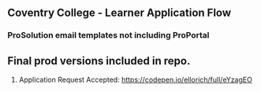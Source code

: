 
## Coventry College - Learner Application Flow
### ProSolution email templates not including ProPortal

**Final prod versions included in repo.**
---
1. Application Request Accepted: https://codepen.io/ellorich/full/eYzagEO
